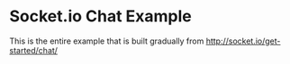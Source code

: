 # Socket.io Chat Example

This is the entire example that is built gradually from http://socket.io/get-started/chat/